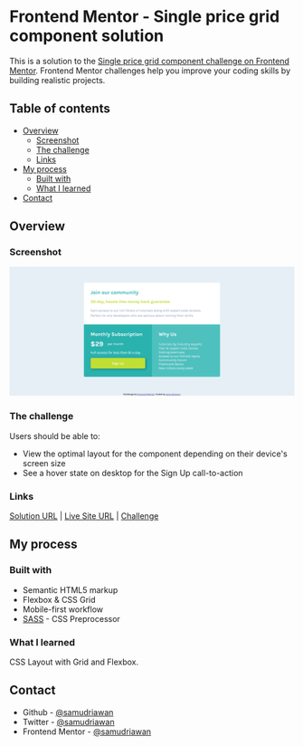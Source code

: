 # Frontend Mentor - Single price grid component solution

This is a solution to the [Single price grid component challenge on Frontend Mentor](https://www.frontendmentor.io/challenges/single-price-grid-component-5ce41129d0ff452fec5abbbc). Frontend Mentor challenges help you improve your coding skills by building realistic projects.

## Table of contents

- [Overview](#overview)
  - [Screenshot](#screenshot)
  - [The challenge](#the-challenge)
  - [Links](#links)
- [My process](#my-process)
  - [Built with](#built-with)
  - [What I learned](#what-i-learned)
- [Contact](#contact)

## Overview

### Screenshot

![Preview Screenshot](images/Screenshot.png)

### The challenge

Users should be able to:

- View the optimal layout for the component depending on their device's screen size
- See a hover state on desktop for the Sign Up call-to-action

### Links

[Solution URL](https://www.frontendmentor.io/solutions/responsive-mobilefirst-with-sass-using-flexbox-and-grid-zYIHJLwQr) |
[Live Site URL](https://samudriawan.github.io/single-price-grid-frontendmentor/) |
[Challenge](https://www.frontendmentor.io/challenges/single-price-grid-component-5ce41129d0ff452fec5abbbc)

## My process

### Built with

- Semantic HTML5 markup
- Flexbox & CSS Grid
- Mobile-first workflow
- [SASS](https://sass-lang.com/) - CSS Preprocessor

### What I learned

CSS Layout with Grid and Flexbox.

## Contact

- Github - [@samudriawan](https://github.com/samudriawan/)
- Twitter - [@samudriawan](https://twitter.com/samudriawan)
- Frontend Mentor - [@samudriawan](https://www.frontendmentor.io/profile/samudriawan)
